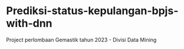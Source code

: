 # Prediksi-status-kepulangan-bpjs-with-dnn
Project perlombaan Gemastik tahun 2023 - Divisi Data Mining
